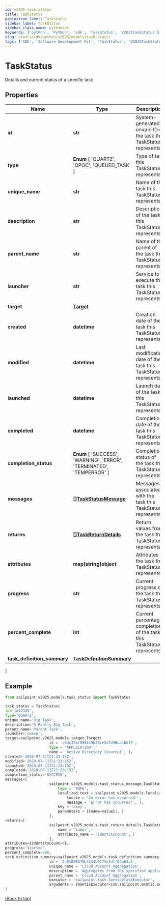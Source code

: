 ```yaml
---
id: v2025-task-status
title: TaskStatus
pagination_label: TaskStatus
sidebar_label: TaskStatus
sidebar_class_name: pythonsdk
keywords: ['python', 'Python', 'sdk', 'TaskStatus', 'V2025TaskStatus']
slug: /tools/sdk/python/v2025/models/task-status
tags: ['SDK', 'Software Development Kit', 'TaskStatus', 'V2025TaskStatus']
---
```


# TaskStatus

Details and current status of a specific task

## Properties

| Name | Type | Description | Notes |
| --- | --- | --- | --- |
| **id** | **str** | System-generated unique ID of the task this TaskStatus represents | [required] |
| **type** | **Enum** [ 'QUARTZ', 'QPOC', 'QUEUED_TASK' ] | Type of task this TaskStatus represents | [required] |
| **unique_name** | **str** | Name of the task this TaskStatus represents | [required] |
| **description** | **str** | Description of the task this TaskStatus represents | [required] |
| **parent_name** | **str** | Name of the parent of the task this TaskStatus represents | [required] |
| **launcher** | **str** | Service to execute the task this TaskStatus represents | [required] |
| **target** | [**Target**](target) |  | [optional] |
| **created** | **datetime** | Creation date of the task this TaskStatus represents | [required] |
| **modified** | **datetime** | Last modification date of the task this TaskStatus represents | [required] |
| **launched** | **datetime** | Launch date of the task this TaskStatus represents | [required] |
| **completed** | **datetime** | Completion date of the task this TaskStatus represents | [required] |
| **completion_status** | **Enum** [ 'SUCCESS', 'WARNING', 'ERROR', 'TERMINATED', 'TEMPERROR' ] | Completion status of the task this TaskStatus represents | [required] |
| **messages** | [**[]TaskStatusMessage**](task-status-message) | Messages associated with the task this TaskStatus represents | [required] |
| **returns** | [**[]TaskReturnDetails**](task-return-details) | Return values from the task this TaskStatus represents | [required] |
| **attributes** | **map[string]object** | Attributes of the task this TaskStatus represents | [required] |
| **progress** | **str** | Current progress of the task this TaskStatus represents | [required] |
| **percent_complete** | **int** | Current percentage completion of the task this TaskStatus represents | [required] |
| **task_definition_summary** | [**TaskDefinitionSummary**](task-definition-summary) |  | [optional] |

}

## Example

```python
from sailpoint.v2025.models.task_status import TaskStatus

task_status = TaskStatus(
id='id12345',
type='QUARTZ',
unique_name='Big Task',
description='A Really Big Task',
parent_name='Parent Task',
launcher='sweep',
target=sailpoint.v2025.models.target.Target(
                    id = 'c6dc37bf508149b28ce5b7d90ca4bbf9',
                    type = 'APPLICATION',
                    name = 'Active Directory [source]', ),
created='2020-07-11T21:23:15Z',
modified='2020-07-11T21:23:15Z',
launched='2020-07-11T21:23:15Z',
completed='2020-07-11T21:23:15Z',
completion_status='SUCCESS',
messages=[
                    sailpoint.v2025.models.task_status_message.TaskStatusMessage(
                        type = 'INFO',
                        localized_text = sailpoint.v2025.models.localized_message.LocalizedMessage(
                            locale = 'An error has occurred!',
                            message = 'Error has occurred!', ),
                        key = 'akey',
                        parameters = [{name=value}], )
                    ],
returns=[
                    sailpoint.v2025.models.task_return_details.TaskReturnDetails(
                        name = 'label',
                        attribute_name = 'identityCount', )
                    ],
attributes={identityCount=0},
progress='Started',
percent_complete=100,
task_definition_summary=sailpoint.v2025.models.task_definition_summary.TaskDefinitionSummary(
                    id = '2c91808475b4334b0175e1dff64b63c5',
                    unique_name = 'Cloud Account Aggregation',
                    description = 'Aggregates from the specified application.',
                    parent_name = 'Cloud Account Aggregation',
                    executor = 'sailpoint.task.ServiceTaskExecutor',
                    arguments = {mantisExecutor=com.sailpoint.mantis.sources.task.AccountAggregationTask, eventClassesCsv=sailpoint.thunderbolt.events.AggregationEvents, serviceClass=sailpoint.thunderbolt.service.AggregationService, serviceMethod=accountAggregationTask}, )
)

```

[[Back to top]](#)
